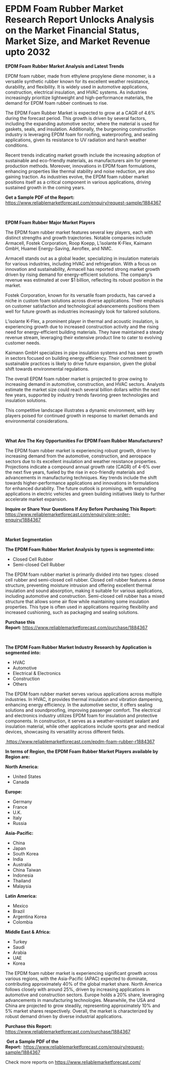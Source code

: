 <p><h1>EPDM Foam Rubber Market Research Report Unlocks Analysis on the Market Financial Status, Market Size, and Market Revenue upto 2032</h1></p><p><strong>EPDM Foam Rubber Market Analysis and Latest Trends</strong></p>
<p><p>EPDM foam rubber, made from ethylene propylene diene monomer, is a versatile synthetic rubber known for its excellent weather resistance, durability, and flexibility. It is widely used in automotive applications, construction, electrical insulation, and HVAC systems. As industries increasingly prioritize lightweight and high-performance materials, the demand for EPDM foam rubber continues to rise.</p><p>The EPDM Foam Rubber Market is expected to grow at a CAGR of 4.6% during the forecast period. This growth is driven by several factors, including the expanding automotive sector, where the material is used for gaskets, seals, and insulation. Additionally, the burgeoning construction industry is leveraging EPDM foam for roofing, waterproofing, and sealing applications, given its resistance to UV radiation and harsh weather conditions.</p><p>Recent trends indicating market growth include the increasing adoption of sustainable and eco-friendly materials, as manufacturers aim for greener production methods. Moreover, innovations in EPDM foam formulations, enhancing properties like thermal stability and noise reduction, are also gaining traction. As industries evolve, the EPDM foam rubber market positions itself as a critical component in various applications, driving sustained growth in the coming years.</p></p>
<p><strong>Get a Sample PDF of the Report:&nbsp;</strong> <a href="https://www.reliablemarketforecast.com/enquiry/request-sample/1884367?utm_campaign=3122&utm_medium=2&utm_source=Github&utm_content=ia&utm_term=01042025&utm_id=epdm-foam-rubber">https://www.reliablemarketforecast.com/enquiry/request-sample/1884367</a></p>
<p>&nbsp;</p>
<p><strong>EPDM Foam Rubber Major Market Players</strong></p>
<p><p>The EPDM foam rubber market features several key players, each with distinct strengths and growth trajectories. Notable companies include Armacell, Fostek Corporation, Roop Koepp, L’isolante K-Flex, Kaimann GmbH, Huamei Energy-Saving, Aeroflex, and NMC.</p><p>Armacell stands out as a global leader, specializing in insulation materials for various industries, including HVAC and refrigeration. With a focus on innovation and sustainability, Armacell has reported strong market growth driven by rising demand for energy-efficient solutions. The company’s revenue was estimated at over $1 billion, reflecting its robust position in the market.</p><p>Fostek Corporation, known for its versatile foam products, has carved a niche in custom foam solutions across diverse applications. Their emphasis on customer satisfaction and technological advancements positions them well for future growth as industries increasingly look for tailored solutions.</p><p>L’isolante K-Flex, a prominent player in thermal and acoustic insulation, is experiencing growth due to increased construction activity and the rising need for energy-efficient building materials. They have maintained a steady revenue stream, leveraging their extensive product line to cater to evolving customer needs.</p><p>Kaimann GmbH specializes in pipe insulation systems and has seen growth in sectors focused on building energy efficiency. Their commitment to sustainable practices is likely to drive future expansion, given the global shift towards environmental regulations.</p><p>The overall EPDM foam rubber market is projected to grow owing to increasing demand in automotive, construction, and HVAC sectors. Analysts estimate the market size could reach several billion dollars within the next few years, supported by industry trends favoring green technologies and insulation solutions.</p><p>This competitive landscape illustrates a dynamic environment, with key players poised for continued growth in response to market demands and environmental considerations.</p></p>
<p>&nbsp;</p>
<p><strong>What Are The Key Opportunities For EPDM Foam Rubber Manufacturers?</strong></p>
<p><p>The EPDM foam rubber market is experiencing robust growth, driven by increasing demand from the automotive, construction, and aerospace sectors due to its excellent insulation and weather resistance properties. Projections indicate a compound annual growth rate (CAGR) of 4-6% over the next five years, fueled by the rise in eco-friendly materials and advancements in manufacturing techniques. Key trends include the shift towards higher-performance applications and innovations in formulations for enhanced durability. The future outlook is promising, with expanding applications in electric vehicles and green building initiatives likely to further accelerate market expansion.</p></p>
<p><strong>Inquire or Share Your Questions If Any Before Purchasing This Report:</strong> <a href="https://www.reliablemarketforecast.com/enquiry/pre-order-enquiry/1884367?utm_campaign=3122&utm_medium=2&utm_source=Github&utm_content=ia&utm_term=01042025&utm_id=epdm-foam-rubber">https://www.reliablemarketforecast.com/enquiry/pre-order-enquiry/1884367</a></p>
<p>&nbsp;</p>
<p><strong>Market Segmentation</strong></p>
<p><strong>The EPDM Foam Rubber Market Analysis by types is segmented into:</strong></p>
<p><ul><li>Closed Cell Rubber</li><li>Semi-closed Cell Rubber</li></ul></p>
<p><p>The EPDM foam rubber market is primarily divided into two types: closed cell rubber and semi-closed cell rubber. Closed cell rubber features a dense structure, preventing moisture intrusion and offering excellent thermal insulation and sound absorption, making it suitable for various applications, including automotive and construction. Semi-closed cell rubber has a mixed structure that allows some air flow while maintaining some insulation properties. This type is often used in applications requiring flexibility and increased cushioning, such as packaging and sealing solutions.</p></p>
<p><strong>Purchase this Report:&nbsp;</strong><a href="https://www.reliablemarketforecast.com/purchase/1884367?utm_campaign=3122&utm_medium=2&utm_source=Github&utm_content=ia&utm_term=01042025&utm_id=epdm-foam-rubber">https://www.reliablemarketforecast.com/purchase/1884367</a></p>
<p>&nbsp;</p>
<p><strong>The EPDM Foam Rubber Market Industry Research by Application is segmented into:</strong></p>
<p><ul><li>HVAC</li><li>Automotive</li><li>Electrical & Electronics</li><li>Construction</li><li>Others</li></ul></p>
<p><p>The EPDM foam rubber market serves various applications across multiple industries. In HVAC, it provides thermal insulation and vibration dampening, enhancing energy efficiency. In the automotive sector, it offers sealing solutions and soundproofing, improving passenger comfort. The electrical and electronics industry utilizes EPDM foam for insulation and protective components. In construction, it serves as a weather-resistant sealant and insulation material, while other applications include sports gear and medical devices, showcasing its versatility across different fields.</p></p>
<p><a href="https://www.reliablemarketforecast.com/epdm-foam-rubber-r1884367?utm_campaign=3122&utm_medium=2&utm_source=Github&utm_content=ia&utm_term=01042025&utm_id=epdm-foam-rubber">&nbsp;https://www.reliablemarketforecast.com/epdm-foam-rubber-r1884367</a></p>
<p><strong>In terms of Region, the EPDM Foam Rubber Market Players available by Region are:</strong></p>
<p>
    <p> <strong> North America: </strong>
        <ul>
            <li>United States</li>
            <li>Canada</li>
        </ul>
        </p> 
    <p> <strong> Europe: </strong>
        <ul>
            <li>Germany</li>
            <li>France</li>
            <li>U.K.</li>
            <li>Italy</li>
            <li>Russia</li>
        </ul>
        </p> 
    <p> <strong> Asia-Pacific: </strong>
        <ul>
            <li>China</li>
            <li>Japan</li>
            <li>South Korea</li>
            <li>India</li>
            <li>Australia</li>
            <li>China Taiwan</li>
            <li>Indonesia</li>
            <li>Thailand</li>
            <li>Malaysia</li>
        </ul>
        </p> 
    <p> <strong> Latin America: </strong>
        <ul>
            <li>Mexico</li>
            <li>Brazil</li>
            <li>Argentina Korea</li>
            <li>Colombia</li>
        </ul>
        </p> 
    <p> <strong> Middle East & Africa: </strong>
        <ul>
            <li>Turkey</li>
            <li>Saudi</li>
            <li>Arabia</li>
            <li>UAE</li>
            <li>Korea</li>
        </ul>
    </p>
    </p>
<p><p>The EPDM foam rubber market is experiencing significant growth across various regions, with the Asia-Pacific (APAC) expected to dominate, contributing approximately 40% of the global market share. North America follows closely with around 25%, driven by increasing applications in automotive and construction sectors. Europe holds a 20% share, leveraging advancements in manufacturing technologies. Meanwhile, the USA and China are projected to grow steadily, representing approximately 10% and 5% market shares respectively. Overall, the market is characterized by robust demand driven by diverse industrial applications.</p></p>
<p><strong>Purchase this Report: </strong><a href="https://www.reliablemarketforecast.com/purchase/1884367?utm_campaign=3122&utm_medium=2&utm_source=Github&utm_content=ia&utm_term=01042025&utm_id=epdm-foam-rubber">https://www.reliablemarketforecast.com/purchase/1884367</a></p>
<p>&nbsp;<strong>Get a Sample PDF of the Report:&nbsp;&nbsp;</strong><a href="https://www.reliablemarketforecast.com/enquiry/request-sample/1884367?utm_campaign=3122&utm_medium=2&utm_source=Github&utm_content=ia&utm_term=01042025&utm_id=epdm-foam-rubber">https://www.reliablemarketforecast.com/enquiry/request-sample/1884367</a></p>
<p><strong></strong></p>
<p>Check more reports on <a href="https://www.reliablemarketforecast.com/?utm_campaign=3122&utm_medium=2&utm_source=Github&utm_content=ia&utm_term=01042025&utm_id=epdm-foam-rubber">https://www.reliablemarketforecast.com/</a></p>
